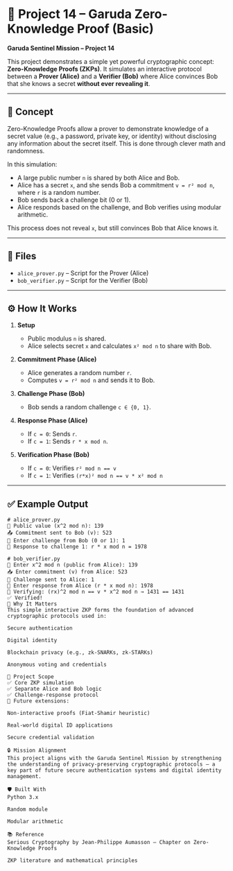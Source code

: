 # 🔐 Project 14 – Garuda Zero-Knowledge Proof (Basic)

**Garuda Sentinel Mission – Project 14**

This project demonstrates a simple yet powerful cryptographic concept: **Zero-Knowledge Proofs (ZKPs)**. It simulates an interactive protocol between a **Prover (Alice)** and a **Verifier (Bob)** where Alice convinces Bob that she knows a secret **without ever revealing it**.

---

## 🧠 Concept

Zero-Knowledge Proofs allow a prover to demonstrate knowledge of a secret value (e.g., a password, private key, or identity) without disclosing any information about the secret itself. This is done through clever math and randomness.

In this simulation:

- A large public number `n` is shared by both Alice and Bob.
- Alice has a secret `x`, and she sends Bob a commitment `v = r² mod n`, where `r` is a random number.
- Bob sends back a challenge bit (0 or 1).
- Alice responds based on the challenge, and Bob verifies using modular arithmetic.

This process does not reveal `x`, but still convinces Bob that Alice knows it.

---

## 📁 Files

- `alice_prover.py` – Script for the Prover (Alice)
- `bob_verifier.py` – Script for the Verifier (Bob)

---

## ⚙️ How It Works

1. **Setup**
   - Public modulus `n` is shared.
   - Alice selects secret `x` and calculates `x² mod n` to share with Bob.

2. **Commitment Phase (Alice)**
   - Alice generates a random number `r`.
   - Computes `v = r² mod n` and sends it to Bob.

3. **Challenge Phase (Bob)**
   - Bob sends a random challenge `c ∈ {0, 1}`.

4. **Response Phase (Alice)**
   - If `c = 0`: Sends `r`.
   - If `c = 1`: Sends `r * x mod n`.

5. **Verification Phase (Bob)**
   - If `c = 0`: Verifies `r² mod n == v`
   - If `c = 1`: Verifies `(r*x)² mod n == v * x² mod n`

---

## ✅ Example Output

```shell
# alice_prover.py
🔐 Public value (x^2 mod n): 139
📤 Commitment sent to Bob (v): 523
🤖 Enter challenge from Bob (0 or 1): 1
📨 Response to challenge 1: r * x mod n = 1978

# bob_verifier.py
🔐 Enter x^2 mod n (public from Alice): 139
📥 Enter commitment (v) from Alice: 523
🤖 Challenge sent to Alice: 1
📨 Enter response from Alice (r * x mod n): 1978
🧪 Verifying: (rx)^2 mod n == v * x^2 mod n → 1431 == 1431
✅ Verified!
🚀 Why It Matters
This simple interactive ZKP forms the foundation of advanced cryptographic protocols used in:

Secure authentication

Digital identity

Blockchain privacy (e.g., zk-SNARKs, zk-STARKs)

Anonymous voting and credentials

📌 Project Scope
✅ Core ZKP simulation
✅ Separate Alice and Bob logic
✅ Challenge-response protocol
🚧 Future extensions:

Non-interactive proofs (Fiat-Shamir heuristic)

Real-world digital ID applications

Secure credential validation

🔒 Mission Alignment
This project aligns with the Garuda Sentinel Mission by strengthening the understanding of privacy-preserving cryptographic protocols — a key part of future secure authentication systems and digital identity management.

🛡️ Built With
Python 3.x

Random module

Modular arithmetic

📚 Reference
Serious Cryptography by Jean-Philippe Aumasson – Chapter on Zero-Knowledge Proofs

ZKP literature and mathematical principles

